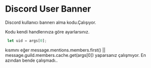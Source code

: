 # Discord User Banner
Discord kullanıcı bannerı alma kodu.Çalışıyor.

Kodu kendi handlerınıza göre ayarlarsınız. 

```javascript
 let uid = args[0];
```
kısmını eğer message.mentions.members.first() || message.guild.members.cache.get(args[0]) yaparsanız çalışmıyor.
En azından bende çalışmadı..

